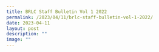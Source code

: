 ```yaml
---
title: BRLC Staff Bulletin Vol 1 2022
permalink: /2023/04/11/brlc-staff-bulletin-vol-1-2022/
date: 2023-04-11
layout: post
description: ""
image: ""
---
```

